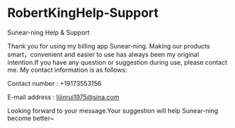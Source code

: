 # RobertKingHelp-Support

Sunear-ning Help & Support
 
Thank you for using my billing app Sunear-ning. Making our products smart，convenient and easier to use has always been my original intention.If you have any question or suggestion during use, please contact me.
My contact information is as follows:

Contact number : +19173553156

E-mail address : lijinrui1975@sina.com


Looking forward to your message.Your suggestion will help Sunear-ning become better~
